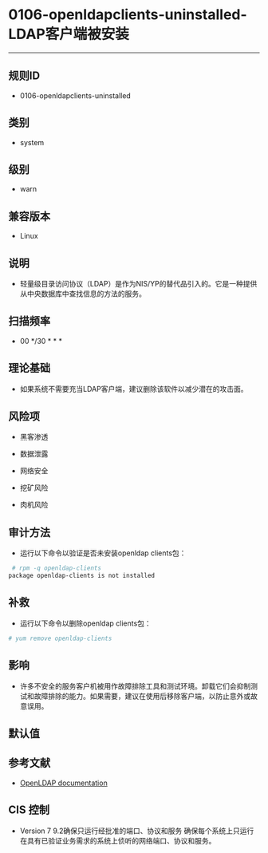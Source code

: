 # 0106-openldapclients-uninstalled-LDAP客户端被安装
---

## 规则ID

- 0106-openldapclients-uninstalled


## 类别

- system


## 级别

- warn


## 兼容版本


- Linux




## 说明


- 轻量级目录访问协议（LDAP）是作为NIS/YP的替代品引入的。它是一种提供从中央数据库中查找信息的方法的服务。



## 扫描频率
- 00 */30 * * *

## 理论基础


- 如果系统不需要充当LDAP客户端，建议删除该软件以减少潜在的攻击面。






## 风险项


- 黑客渗透



- 数据泄露



- 网络安全



- 挖矿风险



- 肉机风险



## 审计方法
- 运行以下命令以验证是否未安装openldap clients包：

```bash
 # rpm -q openldap-clients
package openldap-clients is not installed
```



## 补救
- 运行以下命令以删除openldap clients包：
```bash
# yum remove openldap-clients
```



## 影响


- 许多不安全的服务客户机被用作故障排除工具和测试环境。卸载它们会抑制测试和故障排除的能力。如果需要，建议在使用后移除客户端，以防止意外或故意误用。




## 默认值



## 参考文献


- [OpenLDAP documentation](http://www.openldap.org.)



## CIS 控制


- Version 7
   9.2确保只运行经批准的端口、协议和服务
确保每个系统上只运行在具有已验证业务需求的系统上侦听的网络端口、协议和服务。


